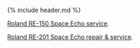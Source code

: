 {% include header.md  %}



[Roland RE-150 Space Echo service](./RE150.md).

[Roland RE-201 Space Echo repair & service](./RE201.md).